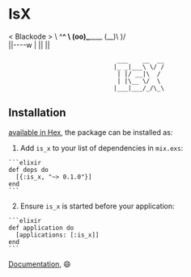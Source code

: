 # IsX
< Blackode >
        \   ^__^
         \  (oo)\_______
            (__)\       )\/\
                ||----w |
                ||     ||

                                  ___    __  __
                                 |_ _|___\ \/ /
                                  | |/ __|\  / 
                                  | |\__ \/  \ 
                                 |___|___/_/\_\
## Installation

[available in Hex](https://hex.pm/packages/is_x), the package can be installed as:

  1. Add `is_x` to your list of dependencies in `mix.exs`:

    ```elixir
    def deps do
      [{:is_x, "~> 0.1.0"}]
    end
    ```

  2. Ensure `is_x` is started before your application:

    ```elixir
    def application do
      [applications: [:is_x]]
    end
    ```
[Documentation](https://hexdocs.pm/is_x/api-reference.html), :smile: 
